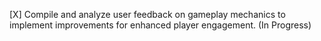 [X] Compile and analyze user feedback on gameplay mechanics to implement improvements for enhanced player engagement. (In Progress)